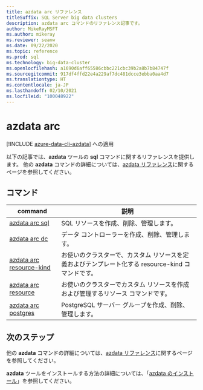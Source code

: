 ```yaml
---
title: azdata arc リファレンス
titleSuffix: SQL Server big data clusters
description: azdata arc コマンドのリファレンス記事です。
author: MikeRayMSFT
ms.author: mikeray
ms.reviewer: seanw
ms.date: 09/22/2020
ms.topic: reference
ms.prod: sql
ms.technology: big-data-cluster
ms.openlocfilehash: a1690d6aff65586cbbc221cbc39b2a8b7b84747f
ms.sourcegitcommit: 917df4ffd22e4a229af7dc481dcce3ebba0aa4d7
ms.translationtype: HT
ms.contentlocale: ja-JP
ms.lasthandoff: 02/10/2021
ms.locfileid: "100048922"
---
```

# <a name="azdata-arc"></a>azdata arc

[!INCLUDE [azure-data-cli-azdata](../../includes/azure-data-cli-azdata.md)] への適用

以下の記事では、**azdata** ツールの **sql** コマンドに関するリファレンスを提供します。 他の **azdata** コマンドの詳細については、[azdata リファレンス](reference-azdata.md)に関するページを参照してください。

## <a name="commands"></a>コマンド

|command|説明|
| --- | --- |
[azdata arc sql](reference-azdata-arc-sql.md) | SQL リソースを作成、削除、管理します。
[azdata arc dc](reference-azdata-arc-dc.md) | データ コントローラーを作成、削除、管理します。
[azdata arc resource-kind](reference-azdata-arc-resource-kind.md) | お使いのクラスターで、カスタム リソースを定義およびテンプレート化する resource-kind コマンドです。
[azdata arc resource](reference-azdata-arc-resource.md) | お使いのクラスターでカスタム リソースを作成および管理するリソース コマンドです。
[azdata arc postgres](reference-azdata-arc-postgres.md) | PostgreSQL サーバー グループを作成、削除、管理します。

## <a name="next-steps"></a>次のステップ

他の **azdata** コマンドの詳細については、[azdata リファレンス](reference-azdata.md)に関するページを参照してください。 

**azdata** ツールをインストールする方法の詳細については、「[azdata のインストール](..\install\deploy-install-azdata.md)」を参照してください。

